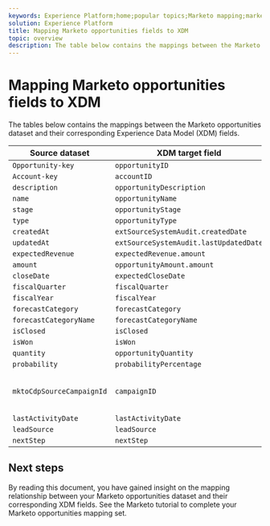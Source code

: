 ```yaml
---
keywords: Experience Platform;home;popular topics;Marketo mapping;marketo mapping
solution: Experience Platform
title: Mapping Marketo opportunities fields to XDM
topic: overview
description: The table below contains the mappings between the Marketo Opportunities dataset and their corresponding XDM fields.
---
```


# Mapping Marketo opportunities fields to XDM

The tables below contains the mappings between the Marketo opportunities dataset and their corresponding Experience Data Model (XDM) fields.

| Source dataset | XDM target field | Notes |
| -------------- | ---------------- | ----- |
| `Opportunity-key` | `opportunityID` |
| `Account-key` | `accountID` |
| `description` | `opportunityDescription` |
| `name` | `opportunityName` |
| `stage` | `opportunityStage` |
| `type` | `opportunityType` |
| `createdAt` | `extSourceSystemAudit.createdDate` |
| `updatedAt` | `extSourceSystemAudit.lastUpdatedDate` |
| `expectedRevenue` | `expectedRevenue.amount` |
| `amount` | `opportunityAmount.amount` |
| `closeDate` | `expectedCloseDate` |
| `fiscalQuarter` | `fiscalQuarter` |
| `fiscalYear` | `fiscalYear` |
| `forecastCategory` | `forecastCategory` |
| `forecastCategoryName` | `forecastCategoryName` |
| `isClosed` | `isClosed` |
| `isWon` | `isWon` |
| `quantity` | `opportunityQuantity` |
| `probability` | `probabilityPercentage` |
| `mktoCdpSourceCampaignId` | `campaignID` | Recommended only if you use the Salesforce integration. |
| `lastActivityDate` | `lastActivityDate` |
| `leadSource` | `leadSource` |
| `nextStep` | `nextStep` |

## Next steps

By reading this document, you have gained insight on the mapping relationship between your Marketo opportunities dataset and their corresponding XDM fields. See the Marketo tutorial to complete your Marketo opportunities mapping set.
